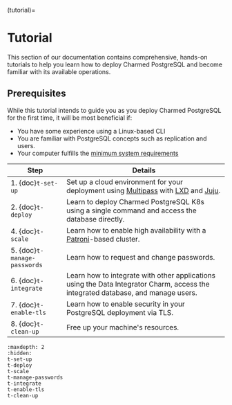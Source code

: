 (tutorial)=
# Tutorial

This section of our documentation contains comprehensive, hands-on tutorials to help you learn how to deploy Charmed PostgreSQL and become familiar with its available operations.

## Prerequisites

While this tutorial intends to guide you as you deploy Charmed PostgreSQL for the first time, it will be most beneficial if:
- You have some experience using a Linux-based CLI
- You are familiar with PostgreSQL concepts such as replication and users.
- Your computer fulfills the [minimum system requirements](/t/11743)

| Step | Details |
| ------- | ---------- |
| 1. {doc}`t-set-up` | Set up a cloud environment for your deployment using [Multipass](https://multipass.run/) with [LXD](https://ubuntu.com/lxd) and [Juju](https://juju.is/).
| 2. {doc}`t-deploy` | Learn to deploy Charmed PostgreSQL K8s using a single command and access the database directly.
| 4. {doc}`t-scale` | Learn how to enable high availability with a [Patroni](https://patroni.readthedocs.io/en/latest/)-based cluster.
| 5. {doc}`t-manage-passwords` | Learn how to request and change passwords.
| 6. {doc}`t-integrate` | Learn how to integrate with other applications using the Data Integrator Charm, access the integrated database, and manage users.
| 7. {doc}`t-enable-tls` | Learn how to enable security in your PostgreSQL deployment via TLS.
| 8. {doc}`t-clean-up`| Free up your machine's resources.

```{toctree}
:maxdepth: 2
:hidden:
t-set-up
t-deploy
t-scale
t-manage-passwords
t-integrate
t-enable-tls
t-clean-up
```